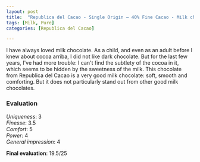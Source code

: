 ```yaml
---
layout: post
title:  "Republica del Cacao - Single Origin – 40% Fine Cacao - Milk chocolate"
tags: [Milk, Pure] 
categories: [Republica del Cacao]

---
```


I have always loved milk chocolate. As a child, and even as an adult before I knew about cocoa arriba, I did not like dark chocolate. But for the last few years, I've had more trouble: I can't find the subtlety of the cocoa in it, which seems to be hidden by the sweetness of the milk.
This chocolate from Republica del Cacao is a very good milk chocolate: soft, smooth and comforting. But it does not particularly stand out from other good milk chocolates.

### Evaluation

_Uniqueness_: 3  
_Finesse_: 3.5  
_Comfort_: 5  
_Power_: 4  
_General impression_: 4

**Final evaluation**: 19.5/25